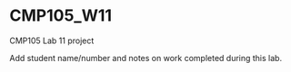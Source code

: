 # CMP105_W11
CMP105 Lab 11 project

Add student name/number and notes on work completed during this lab.
